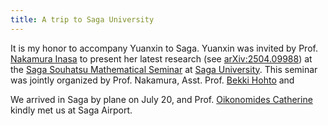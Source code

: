 ```yaml
---
title: A trip to Saga University
---
```


It is my honor to accompany Yuanxin to Saga. Yuanxin was invited by Prof. [Nakamura Inasa](http://inasa.ms.saga-u.ac.jp/) to present her latest research (see [arXiv:2504.09988](https://arxiv.org/abs/2504.09988)) at the [Saga Souhatsu Mathematical Seminar](http://inasa.ms.saga-u.ac.jp/Japanese/seminar.html) at [Saga University](https://www.saga-u.ac.jp/en/). This seminar was jointly organized by Prof. Nakamura, Asst. Prof. [Bekki Hohto](https://hohtobekki.github.io/) and 


We arrived in Saga by plane on July 20, and Prof. [Oikonomides Catherine](https://www.math.keio.ac.jp/coe/member/oikonomidesEng4.htm) kindly met us at Saga Airport.
